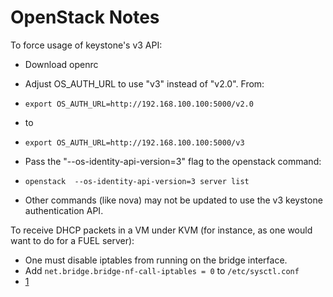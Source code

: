 # OpenStack Notes
To force usage of keystone's v3 API:
* Download openrc
* Adjust OS_AUTH_URL to use "v3" instead of "v2.0". From:
 * `export OS_AUTH_URL=http://192.168.100.100:5000/v2.0`
 * to
 * `export OS_AUTH_URL=http://192.168.100.100:5000/v3`

* Pass the "--os-identity-api-version=3" flag to the openstack command:
 * `openstack  --os-identity-api-version=3 server list`
 * Other commands (like nova) may not be updated to use the v3 keystone authentication API.

To receive DHCP packets in a VM under KVM (for instance, as one would want to do for a FUEL server):
* One must disable iptables from running on the bridge interface.
 * Add `net.bridge.bridge-nf-call-iptables = 0` to `/etc/sysctl.conf`
 * [1](http://wiki.libvirt.org/page/Networking)

